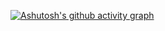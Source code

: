 [![Ashutosh's github activity graph](https://github-readme-activity-graph.vercel.app/graph?username=ArthurCRodrigues)](https://github.com/ashutosh00710/github-readme-activity-graph)
